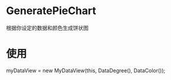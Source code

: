 # GeneratePieChart
根据你设定的数据和颜色生成饼状图

# 使用

 myDataView = new MyDataView(this, DataDegree(), DataColor());
